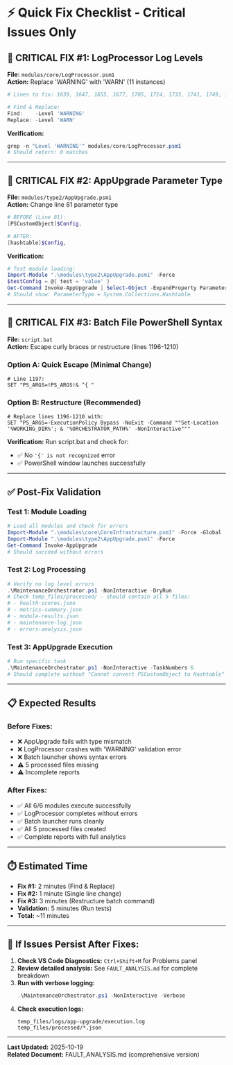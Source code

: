 # ⚡ **Quick Fix Checklist - Critical Issues Only**

## 🔴 **CRITICAL FIX #1: LogProcessor Log Levels**
**File:** `modules/core/LogProcessor.psm1`  
**Action:** Replace 'WARNING' with 'WARN' (11 instances)

```powershell
# Lines to fix: 1639, 1647, 1655, 1677, 1705, 1714, 1733, 1741, 1749, 1757, 1863

# Find & Replace:
Find:    -Level 'WARNING'
Replace: -Level 'WARN'
```

**Verification:**
```powershell
grep -n "Level 'WARNING'" modules/core/LogProcessor.psm1
# Should return: 0 matches
```

---

## 🔴 **CRITICAL FIX #2: AppUpgrade Parameter Type**
**File:** `modules/type2/AppUpgrade.psm1`  
**Action:** Change line 81 parameter type

```powershell
# BEFORE (Line 81):
[PSCustomObject]$Config,

# AFTER:
[hashtable]$Config,
```

**Verification:**
```powershell
# Test module loading:
Import-Module ".\modules\type2\AppUpgrade.psm1" -Force
$testConfig = @{ test = 'value' }
Get-Command Invoke-AppUpgrade | Select-Object -ExpandProperty Parameters | Select-Object -ExpandProperty Config
# Should show: ParameterType = System.Collections.Hashtable
```

---

## 🔴 **CRITICAL FIX #3: Batch File PowerShell Syntax**
**File:** `script.bat`  
**Action:** Escape curly braces or restructure (lines 1196-1210)

### **Option A: Quick Escape (Minimal Change)**
```batch
# Line 1197:
SET "PS_ARGS=!PS_ARGS!& ^{ "
```

### **Option B: Restructure (Recommended)**
```batch
# Replace lines 1196-1210 with:
SET "PS_ARGS=-ExecutionPolicy Bypass -NoExit -Command ""Set-Location '%WORKING_DIR%'; & '%ORCHESTRATOR_PATH%' -NonInteractive"""
```

**Verification:**
Run script.bat and check for:
- ✅ No `'{' is not recognized` error
- ✅ PowerShell window launches successfully

---

## ✅ **Post-Fix Validation**

### **Test 1: Module Loading**
```powershell
# Load all modules and check for errors
Import-Module ".\modules\core\CoreInfrastructure.psm1" -Force -Global
Import-Module ".\modules\type2\AppUpgrade.psm1" -Force
Get-Command Invoke-AppUpgrade
# Should succeed without errors
```

### **Test 2: Log Processing**
```powershell
# Verify no log level errors
.\MaintenanceOrchestrator.ps1 -NonInteractive -DryRun
# Check temp_files/processed/ - should contain all 5 files:
# - health-scores.json
# - metrics-summary.json
# - module-results.json
# - maintenance-log.json
# - errors-analysis.json
```

### **Test 3: AppUpgrade Execution**
```powershell
# Run specific task
.\MaintenanceOrchestrator.ps1 -NonInteractive -TaskNumbers 6
# Should complete without "Cannot convert PSCustomObject to Hashtable" error
```

---

## 📋 **Expected Results**

### **Before Fixes:**
- ❌ AppUpgrade fails with type mismatch
- ❌ LogProcessor crashes with 'WARNING' validation error
- ❌ Batch launcher shows syntax errors
- ⚠️ 5 processed files missing
- ⚠️ Incomplete reports

### **After Fixes:**
- ✅ All 6/6 modules execute successfully
- ✅ LogProcessor completes without errors
- ✅ Batch launcher runs cleanly
- ✅ All 5 processed files created
- ✅ Complete reports with full analytics

---

## ⏱️ **Estimated Time**
- **Fix #1:** 2 minutes (Find & Replace)
- **Fix #2:** 1 minute (Single line change)
- **Fix #3:** 3 minutes (Restructure batch command)
- **Validation:** 5 minutes (Run tests)
- **Total:** ~11 minutes

---

## 🚨 **If Issues Persist After Fixes:**

1. **Check VS Code Diagnostics:** `Ctrl+Shift+M` for Problems panel
2. **Review detailed analysis:** See `FAULT_ANALYSIS.md` for complete breakdown
3. **Run with verbose logging:**
   ```powershell
   .\MaintenanceOrchestrator.ps1 -NonInteractive -Verbose
   ```
4. **Check execution logs:**
   ```
   temp_files/logs/app-upgrade/execution.log
   temp_files/processed/*.json
   ```

---

**Last Updated:** 2025-10-19  
**Related Document:** FAULT_ANALYSIS.md (comprehensive version)
